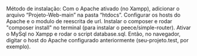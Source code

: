 Método de instalação:
Com o Apache ativado (no Xampp), adicionar o arquivo “Projeto-Web-main” na pasta “htdocs”. Configurar os hosts do Apache e o modulo de reescrita de url. Instalar o composer e rodar "composer install" no terminal (para instalar o peece/simple-router). Ativar o MySql no Xampp e rodar o script database.sql. Então, no navegador, digitar o host do Apache configurado anteriormente (seu-projeto.test, por exemplo).
